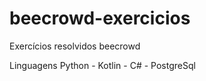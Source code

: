 # beecrowd-exercicios
Exercícios resolvidos beecrowd     

Linguagens Python - Kotlin - C# - PostgreSql
